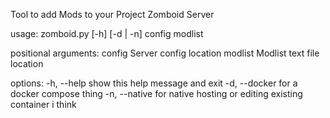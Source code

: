 Tool to add Mods to your Project Zomboid Server

usage: zomboid.py [-h] [-d | -n] config modlist

positional arguments:
  config        Server config location
  modlist       Modlist text file location

options:
  -h, --help    show this help message and exit
  -d, --docker  for a docker compose thing 
  -n, --native  for native hosting or editing existing container i think 

